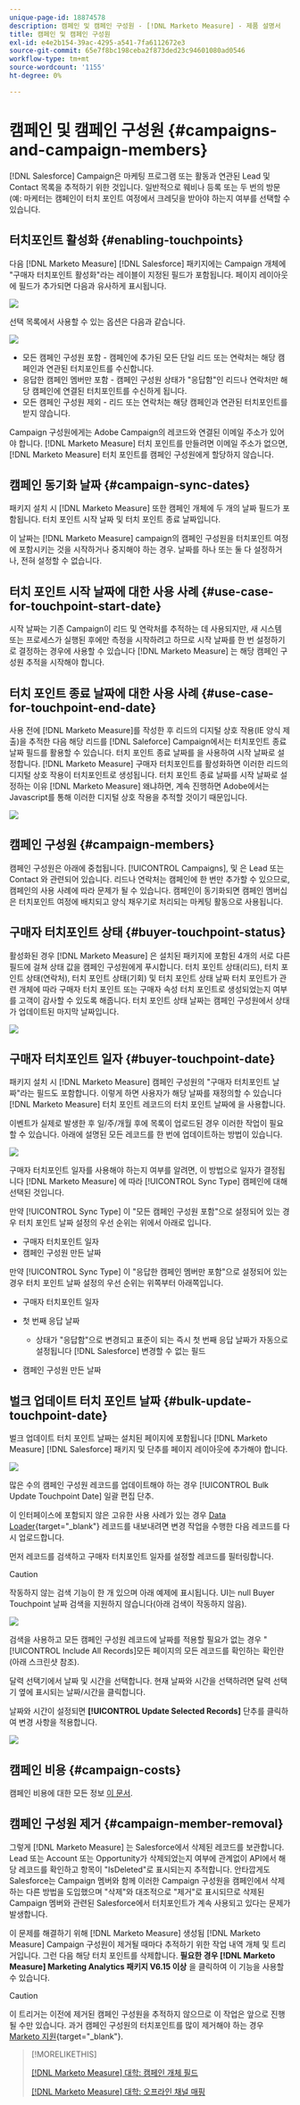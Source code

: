 ```yaml
---
unique-page-id: 18874578
description: 캠페인 및 캠페인 구성원 - [!DNL Marketo Measure] - 제품 설명서
title: 캠페인 및 캠페인 구성원
exl-id: e4e2b154-39ac-4295-a541-7fa6112672e3
source-git-commit: 65e7f8bc198ceba2f873ded23c94601080ad0546
workflow-type: tm+mt
source-wordcount: '1155'
ht-degree: 0%

---
```


# 캠페인 및 캠페인 구성원 {#campaigns-and-campaign-members}

[!DNL Salesforce] Campaign은 마케팅 프로그램 또는 활동과 연관된 Lead 및 Contact 목록을 추적하기 위한 것입니다. 일반적으로 웨비나 등록 또는 두 번의 방문(예: 마케터는 캠페인이 터치 포인트 여정에서 크레딧을 받아야 하는지 여부를 선택할 수 있습니다.

## 터치포인트 활성화 {#enabling-touchpoints}

다음 [!DNL Marketo Measure] [!DNL Salesforce] 패키지에는 Campaign 개체에 &quot;구매자 터치포인트 활성화&quot;라는 레이블이 지정된 필드가 포함됩니다. 페이지 레이아웃에 필드가 추가되면 다음과 유사하게 표시됩니다.

![](assets/1.png)

선택 목록에서 사용할 수 있는 옵션은 다음과 같습니다.

![](assets/2.png)

* 모든 캠페인 구성원 포함 - 캠페인에 추가된 모든 단일 리드 또는 연락처는 해당 캠페인과 연관된 터치포인트를 수신합니다.
* 응답한 캠페인 멤버만 포함 - 캠페인 구성원 상태가 &quot;응답함&quot;인 리드나 연락처만 해당 캠페인에 연결된 터치포인트를 수신하게 됩니다.
* 모든 캠페인 구성원 제외 - 리드 또는 연락처는 해당 캠페인과 연관된 터치포인트를 받지 않습니다.

Campaign 구성원에게는 Adobe Campaign의 레코드와 연결된 이메일 주소가 있어야 합니다. [!DNL Marketo Measure] 터치 포인트를 만들려면 이메일 주소가 없으면, [!DNL Marketo Measure] 터치 포인트를 캠페인 구성원에게 할당하지 않습니다.

## 캠페인 동기화 날짜 {#campaign-sync-dates}

패키지 설치 시 [!DNL Marketo Measure] 또한 캠페인 개체에 두 개의 날짜 필드가 포함됩니다. 터치 포인트 시작 날짜 및 터치 포인트 종료 날짜입니다.

이 날짜는 [!DNL Marketo Measure] campaign의 캠페인 구성원을 터치포인트 여정에 포함시키는 것을 시작하거나 중지해야 하는 경우. 날짜를 하나 또는 둘 다 설정하거나, 전혀 설정할 수 없습니다.

## 터치 포인트 시작 날짜에 대한 사용 사례 {#use-case-for-touchpoint-start-date}

시작 날짜는 기존 Campaign이 리드 및 연락처를 추적하는 데 사용되지만, 새 시스템 또는 프로세스가 실행된 후에만 측정을 시작하려고 하므로 시작 날짜를 한 번 설정하기로 결정하는 경우에 사용할 수 있습니다 [!DNL Marketo Measure] 는 해당 캠페인 구성원 추적을 시작해야 합니다.

## 터치 포인트 종료 날짜에 대한 사용 사례 {#use-case-for-touchpoint-end-date}

사용 전에 [!DNL Marketo Measure]를 작성한 후 리드의 디지털 상호 작용(IE 양식 제출)을 추적한 다음 해당 리드를 [!DNL Saleforce] Campaign에서는 터치포인트 종료 날짜 필드를 활용할 수 있습니다. 터치 포인트 종료 날짜를 을 사용하여 시작 날짜로 설정합니다. [!DNL Marketo Measure] 구매자 터치포인트를 활성화하면 이러한 리드의 디지털 상호 작용이 터치포인트로 생성됩니다. 터치 포인트 종료 날짜를 시작 날짜로 설정하는 이유 [!DNL Marketo Measure] 왜냐하면, 계속 진행하면 Adobe에서는 Javascript를 통해 이러한 디지털 상호 작용을 추적할 것이기 때문입니다.

![](assets/3.png)

## 캠페인 구성원 {#campaign-members}

캠페인 구성원은 아래에 중첩됩니다. [!UICONTROL Campaigns], 및 은 Lead 또는 Contact 와 관련되어 있습니다. 리드나 연락처는 캠페인에 한 번만 추가할 수 있으므로, 캠페인의 사용 사례에 따라 문제가 될 수 있습니다. 캠페인이 동기화되면 캠페인 멤버십은 터치포인트 여정에 배치되고 양식 채우기로 처리되는 마케팅 활동으로 사용됩니다.

## 구매자 터치포인트 상태 {#buyer-touchpoint-status}

활성화된 경우 [!DNL Marketo Measure] 은 설치된 패키지에 포함된 4개의 서로 다른 필드에 걸쳐 상태 값을 캠페인 구성원에게 푸시합니다. 터치 포인트 상태(리드), 터치 포인트 상태(연락처), 터치 포인트 상태(기회) 및 터치 포인트 상태 날짜 터치 포인트가 관련 개체에 따라 구매자 터치 포인트 또는 구매자 속성 터치 포인트로 생성되었는지 여부를 고객이 감사할 수 있도록 해줍니다. 터치 포인트 상태 날짜는 캠페인 구성원에서 상태가 업데이트된 마지막 날짜입니다.

![](assets/4.png)

## 구매자 터치포인트 일자 {#buyer-touchpoint-date}

패키지 설치 시 [!DNL Marketo Measure] 캠페인 구성원의 &quot;구매자 터치포인트 날짜&quot;라는 필드도 포함합니다. 이렇게 하면 사용자가 해당 날짜를 재정의할 수 있습니다 [!DNL Marketo Measure] 터치 포인트 레코드의 터치 포인트 날짜에 을 사용합니다.

이벤트가 실제로 발생한 후 일/주/개월 후에 목록이 업로드된 경우 이러한 작업이 필요할 수 있습니다. 아래에 설명된 모든 레코드를 한 번에 업데이트하는 방법이 있습니다.

![](assets/5.png)

구매자 터치포인트 일자를 사용해야 하는지 여부를 알려면, 이 방법으로 일자가 결정됩니다 [!DNL Marketo Measure] 에 따라 [!UICONTROL Sync Type] 캠페인에 대해 선택된 것입니다.

만약 [!UICONTROL Sync Type] 이 &quot;모든 캠페인 구성원 포함&quot;으로 설정되어 있는 경우 터치 포인트 날짜 설정의 우선 순위는 위에서 아래로 입니다.

* 구매자 터치포인트 일자
* 캠페인 구성원 만든 날짜

만약 [!UICONTROL Sync Type] 이 &quot;응답한 캠페인 멤버만 포함&quot;으로 설정되어 있는 경우 터치 포인트 날짜 설정의 우선 순위는 위쪽부터 아래쪽입니다.

* 구매자 터치포인트 일자
* 첫 번째 응답 날짜
   * 상태가 &quot;응답함&quot;으로 변경되고 표준이 되는 즉시 첫 번째 응답 날짜가 자동으로 설정됩니다 [!DNL Salesforce] 변경할 수 없는 필드

* 캠페인 구성원 만든 날짜

## 벌크 업데이트 터치 포인트 날짜 {#bulk-update-touchpoint-date}

벌크 업데이트 터치 포인트 날짜는 설치된 페이지에 포함됩니다 [!DNL Marketo Measure] [!DNL Salesforce] 패키지 및 단추를 페이지 레이아웃에 추가해야 합니다.

![](assets/6.png)

많은 수의 캠페인 구성원 레코드를 업데이트해야 하는 경우 [!UICONTROL Bulk Update Touchpoint Date] 일괄 편집 단추.

이 인터페이스에 포함되지 않은 고유한 사용 사례가 있는 경우 [Data Loader](https://dataloader.io/){target="_blank"} 레코드를 내보내려면 변경 작업을 수행한 다음 레코드를 다시 업로드합니다.

먼저 레코드를 검색하고 구매자 터치포인트 일자를 설정할 레코드를 필터링합니다.

>[!CAUTION]
>
>작동하지 않는 검색 기능이 한 개 있으며 아래 예제에 표시됩니다. UI는 null Buyer Touchpoint 날짜 검색을 지원하지 않습니다(아래 검색이 작동하지 않음).

![](assets/7.png)

검색을 사용하고 모든 캠페인 구성원 레코드에 날짜를 적용할 필요가 없는 경우 &quot;[!UICONTROL Include All Records]모든 페이지의 모든 레코드를 확인하는 확인란(아래 스크린샷 참조).

달력 선택기에서 날짜 및 시간을 선택합니다. 현재 날짜와 시간을 선택하려면 달력 선택기 옆에 표시되는 날짜/시간을 클릭합니다.

날짜와 시간이 설정되면 **[!UICONTROL Update Selected Records]** 단추를 클릭하여 변경 사항을 적용합니다.

![](assets/8.png)

## 캠페인 비용 {#campaign-costs}

캠페인 비용에 대한 모든 정보 [이 문서](/help/marketing-spend/spend-management/crm-campaign-costs.md).

## 캠페인 구성원 제거 {#campaign-member-removal}

그렇게 [!DNL Marketo Measure] 는 Salesforce에서 삭제된 레코드를 보관합니다. Lead 또는 Account 또는 Opportunity가 삭제되었는지 여부에 관계없이 API에서 해당 레코드를 확인하고 항목이 &quot;IsDeleted&quot;로 표시되는지 추적합니다. 안타깝게도 Salesforce는 Campaign 멤버와 함께 이러한 Campaign 구성원을 캠페인에서 삭제하는 다른 방법을 도입했으며 &quot;삭제&quot;와 대조적으로 &quot;제거&quot;로 표시되므로 삭제된 Campaign 멤버와 관련된 Salesforce에서 터치포인트가 계속 사용되고 있다는 문제가 발생합니다.

이 문제를 해결하기 위해 [!DNL Marketo Measure] 생성됨 [!DNL Marketo Measure] Campaign 구성원이 제거될 때마다 추적하기 위한 작업 내역 개체 및 트리거입니다. 그런 다음 해당 터치 포인트를 삭제합니다. **필요한 경우 [!DNL Marketo Measure] Marketing Analytics 패키지 V6.15 이상** 을 클릭하여 이 기능을 사용할 수 있습니다.

>[!CAUTION]
>
>이 트리거는 이전에 제거된 캠페인 구성원을 추적하지 않으므로 이 작업은 앞으로 진행될 수만 있습니다. 과거 캠페인 구성원의 터치포인트를 많이 제거해야 하는 경우 [Marketo 지원](https://nation.marketo.com/t5/support/ct-p/Support){target="_blank"}.

>[!MORELIKETHIS]
>
>[[!DNL Marketo Measure] 대학: 캠페인 개체 필드](https://universityonline.marketo.com/courses/bizible-fundamentals-channel-management/#/page/5c63007334d9f0367662b758)
>
>[[!DNL Marketo Measure] 대학: 오프라인 채널 매핑](https://universityonline.marketo.com/courses/bizible-fundamentals-channel-management/#/page/5c630eca34d9f0367662b77f)
